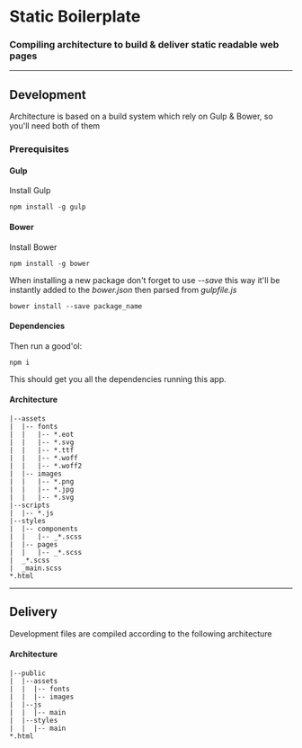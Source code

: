 # Static Boilerplate
### Compiling architecture to build & deliver static readable web pages
---

## Development
Architecture is based on a build system which rely on Gulp & Bower, so you'll need both of them

### Prerequisites

#### Gulp
Install Gulp
```
npm install -g gulp
```

#### Bower
Install Bower
```
npm install -g bower
```

When installing a new package don't forget to use *--save*
this way it'll be instantly added to the *bower.json*
then parsed from *gulpfile.js*
```
bower install --save package_name
```

#### Dependencies
Then run a good'ol:
```
npm i
```
This should get you all the dependencies running this app.

#### Architecture

```
|--assets
|  |-- fonts
|  |   |-- *.eot
|  |   |-- *.svg
|  |   |-- *.ttf
|  |   |-- *.woff
|  |   |-- *.woff2
|  |-- images
|  |   |-- *.png
|  |   |-- *.jpg
|  |   |-- *.svg
|--scripts
|  |-- *.js
|--styles
|  |-- components
|  |   |-- _*.scss
|  |-- pages
|  |   |-- _*.scss
|  _*.scss
|  _main.scss
*.html
```

---

## Delivery
Development files are compiled according to the following architecture

#### Architecture
```
|--public
|  |--assets
|  |  |-- fonts
|  |  |-- images
|  |--js
|  |  |-- main
|  |--styles
|  |  |-- main
*.html
```
